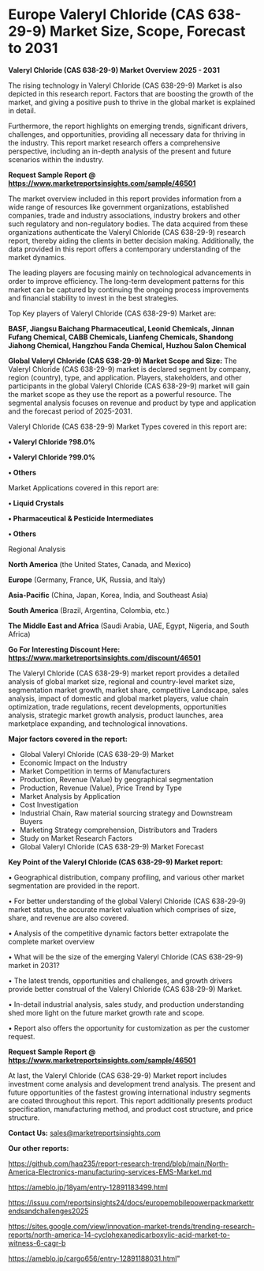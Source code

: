 # Europe Valeryl Chloride (CAS 638-29-9) Market Size, Scope, Forecast to 2031

<Strong> Valeryl Chloride (CAS 638-29-9) Market Overview 2025 - 2031</strong>

The rising technology in Valeryl Chloride (CAS 638-29-9) Market is also depicted in this research report. Factors that are boosting the growth of the market, and giving a positive push to thrive in the global market is explained in detail.

Furthermore, the report highlights on emerging trends, significant drivers, challenges, and opportunities, providing all necessary data for thriving in the industry. This report market research offers a comprehensive perspective, including an in-depth analysis of the present and future scenarios within the industry.

<strong>Request Sample Report @ <a href=https://www.marketreportsinsights.com/sample/46501>https://www.marketreportsinsights.com/sample/46501</a></strong>

The market overview included in this report provides information from a wide range of resources like government organizations, established companies, trade and industry associations, industry brokers and other such regulatory and non-regulatory bodies. The data acquired from these organizations authenticate the Valeryl Chloride (CAS 638-29-9) research report, thereby aiding the clients in better decision making. Additionally, the data provided in this report offers a contemporary understanding of the market dynamics.

The leading players are focusing mainly on technological advancements in order to improve efficiency. The long-term development patterns for this market can be captured by continuing the ongoing process improvements and financial stability to invest in the best strategies.

Top Key players of Valeryl Chloride (CAS 638-29-9) Market are:

<strong>BASF, Jiangsu Baichang Pharmaceutical, Leonid Chemicals, Jinnan Fufang Chemical, CABB Chemicals, Lianfeng Chemicals, Shandong Jiahong Chemical, Hangzhou Fanda Chemical, Huzhou Salon Chemical</strong>

<strong><b>Global Valeryl Chloride (CAS 638-29-9) Market Scope and Size:</b></strong>
The Valeryl Chloride (CAS 638-29-9) market is declared segment by company, region (country), type, and application. Players, stakeholders, and other participants in the global Valeryl Chloride (CAS 638-29-9) market will gain the market scope as they use the report as a powerful resource. The segmental analysis focuses on revenue and product by type and application and the forecast period of 2025-2031.

Valeryl Chloride (CAS 638-29-9) Market Types covered in this report are:

<strong>•  Valeryl Chloride ?98.0%

•  Valeryl Chloride ?99.0%

•  Others</strong>

Market Applications covered in this report are:

<strong>•  Liquid Crystals

•  Pharmaceutical & Pesticide Intermediates

•  Others</strong> 

Regional Analysis

<strong>North America</strong> (the United States, Canada, and Mexico)

<strong>Europe</strong> (Germany, France, UK, Russia, and Italy)

<strong>Asia-Pacific</strong> (China, Japan, Korea, India, and Southeast Asia)

<strong>South America</strong> (Brazil, Argentina, Colombia, etc.)

<strong>The Middle East and Africa</strong> (Saudi Arabia, UAE, Egypt, Nigeria, and South Africa)

<strong>Go For Interesting Discount Here: <a href=https://www.marketreportsinsights.com/discount/46501>https://www.marketreportsinsights.com/discount/46501</a></strong>

The Valeryl Chloride (CAS 638-29-9) market report provides a detailed analysis of global market size, regional and country-level market size, segmentation market growth, market share, competitive Landscape, sales analysis, impact of domestic and global market players, value chain optimization, trade regulations, recent developments, opportunities analysis, strategic market growth analysis, product launches, area marketplace expanding, and technological innovations.

<strong><b>Major factors covered in the report:</b></strong>
<ul>
  <li>Global Valeryl Chloride (CAS 638-29-9) Market </li>
  <li>Economic Impact on the Industry</li>
  <li>Market Competition in terms of Manufacturers</li>
  <li>Production, Revenue (Value) by geographical segmentation</li>
  <li>Production, Revenue (Value), Price Trend by Type</li>
  <li>Market Analysis by Application</li>
  <li>Cost Investigation</li>
  <li>Industrial Chain, Raw material sourcing strategy and Downstream Buyers</li>
  <li>Marketing Strategy comprehension, Distributors and Traders</li>
  <li>Study on Market Research Factors</li>
  <li>Global Valeryl Chloride (CAS 638-29-9) Market Forecast</li>
</ul>

<strong><b>Key Point of the Valeryl Chloride (CAS 638-29-9) Market report:</b></strong>

• Geographical distribution, company profiling, and various other market segmentation are provided in the report.

• For better understanding of the global Valeryl Chloride (CAS 638-29-9) market status, the accurate market valuation which comprises of size, share, and revenue are also covered.

• Analysis of the competitive dynamic factors better extrapolate the complete market overview

• What will be the size of the emerging Valeryl Chloride (CAS 638-29-9) market in 2031?

• The latest trends, opportunities and challenges, and growth drivers provide better construal of the Valeryl Chloride (CAS 638-29-9) Market.

• In-detail industrial analysis, sales study, and production understanding shed more light on the future market growth rate and scope.

• Report also offers the opportunity for customization as per the customer request.

<strong>Request Sample Report @ <a href=https://www.marketreportsinsights.com/sample/46501>https://www.marketreportsinsights.com/sample/46501</a></strong>

At last, the Valeryl Chloride (CAS 638-29-9) Market report includes investment come analysis and development trend analysis. The present and future opportunities of the fastest growing international industry segments are coated throughout this report. This report additionally presents product specification, manufacturing method, and product cost structure, and price structure.

<strong>Contact Us:</strong>
sales@marketreportsinsights.com

<strong>Our other reports:</strong>

<a href=https://github.com/haq235/report-research-trend/blob/main/North-America-Electronics-manufacturing-services-EMS-Market.md>https://github.com/haq235/report-research-trend/blob/main/North-America-Electronics-manufacturing-services-EMS-Market.md</a>

<a href=https://ameblo.jp/18yam/entry-12891183499.html>https://ameblo.jp/18yam/entry-12891183499.html</a>

<a href=https://issuu.com/reportsinsights24/docs/europemobilepowerpackmarkettrendsandchallenges2025>https://issuu.com/reportsinsights24/docs/europemobilepowerpackmarkettrendsandchallenges2025</a>

<a href=https://sites.google.com/view/innovation-market-trends/trending-research-reports/north-america-14-cyclohexanedicarboxylic-acid-market-to-witness-6-cagr-b>https://sites.google.com/view/innovation-market-trends/trending-research-reports/north-america-14-cyclohexanedicarboxylic-acid-market-to-witness-6-cagr-b</a>

<a href=https://ameblo.jp/cargo656/entry-12891188031.html>https://ameblo.jp/cargo656/entry-12891188031.html</a>"
